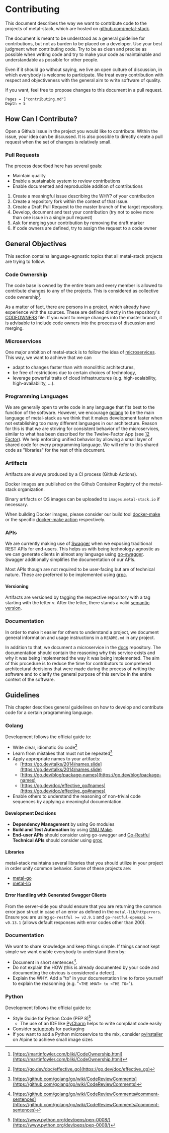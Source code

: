 # Contributing

This document describes the way we want to contribute code to the projects of metal-stack, which are hosted on [github.com/metal-stack](https://github.com/metal-stack).

The document is meant to be understood as a general guideline for contributions, but not as burden to be placed on a developer. Use your best judgment when contributing code. Try to be as clean and precise as possible when writing code and try to make your code as maintainable and understandable as possible for other people.

Even if it should go without saying, we live an open culture of discussion, in which everybody is welcome to participate. We treat every contribution with respect and objectiveness with the general aim to write software of quality.

If you want, feel free to propose changes to this document in a pull request.

```@contents
Pages = ["contributing.md"]
Depth = 5
```

## How Can I Contribute?

Open a Github issue in the project you would like to contribute. Within the issue, your idea can be discussed. It is also possible to directly create a pull request when the set of changes is relatively small.

### Pull Requests

The process described here has several goals:

- Maintain quality
- Enable a sustainable system to review contributions
- Enable documented and reproducible addition of contributions

1. Create a meaningful issue describing the WHY? of your contribution
1. Create a repository fork within the context of that issue.
1. Create a Draft Pull Request to the master branch of the target repository.
1. Develop, document and test your contribution (try not to solve more than one issue in a single pull request)
1. Ask for merging your contribution by removing the draft marker
1. If code owners are defined, try to assign the request to a code owner

## General Objectives

This section contains language-agnostic topics that all metal-stack projects are trying to follow.

### Code Ownership

The code base is owned by the entire team and every member is allowed to contribute changes to any of the projects. This is considered as collective code ownership[^1].

As a matter of fact, there are persons in a project, which already have experience with the sources. These are defined directly in the repository's [CODEOWNERS](https://docs.github.com/en/repositories/managing-your-repositorys-settings-and-features/customizing-your-repository/about-code-owners) file. If you want to merge changes into the master branch, it is advisable to include code owners into the proecess of discussion and merging.

### Microservices

One major ambition of metal-stack is to follow the idea of [microservices](https://en.wikipedia.org/wiki/Microservices). This way, we want to achieve that we can

- adapt to changes faster than with monolithic architectures,
- be free of restrictions due to certain choices of technology,
- leverage powerful traits of cloud infrastructures (e.g. high-scalability, high-availability, ...).

### Programming Languages

We are generally open to write code in any language that fits best to the function of the software. However, we encourage [golang](https://en.wikipedia.org/wiki/Go_(programming_language)) to be the main language of metal-stack as we think that it makes development faster when not establishing too many different languages in our architecture. Reason for this is that we are striving for consistent behavior of the microservices, similar to what has been described for the Twelve-Factor App (see [12 Factor](https://12factor.net/)). We help enforcing unified behavior by allowing a small layer of shared code for every programming language. We will refer to this shared code as "libraries" for the rest of this document.

### Artifacts

Artifacts are always produced by a CI process (Github Actions).

Docker images are published on the Github Container Registry of the metal-stack organization.

Binary artifacts or OS images can be uploaded to `images.metal-stack.io` if necessary.

When building Docker images, please consider our build tool [docker-make](https://github.com/fi-ts/docker-make) or the specific [docker-make action](https://github.com/fi-ts/action-docker-make) respectively.

### APIs

We are currently making use of [Swagger](https://swagger.io/) when we exposing traditional REST APIs for end-users. This helps us with being technology-agnostic as we can generate clients in almost any language using [go-swagger](https://goswagger.io/). Swagger additionally simplifies the documentation of our APIs.

Most APIs though are not required to be user-facing but are of technical nature. These are preferred to be implemented using [grpc](https://grpc.io/).

#### Versioning

Artifacts are versioned by tagging the respective repository with a tag starting with the letter `v`. After the letter, there stands a valid [semantic version](https://semver.org/).

### Documentation

In order to make it easier for others to understand a project, we document general information and usage instructions in a `README.md` in any project.

In addition to that, we document a microservice in the [docs](https://github.com/metal-stack/docs) repository. The documentation should contain the reasoning why this service exists and why it was being implemented the way it was being implemented. The aim of this procedure is to reduce the time for contributors to comprehend architectural decisions that were made during the process of writing the software and to clarify the general purpose of this service in the entire context of the software.

## Guidelines

This chapter describes general guidelines on how to develop and contribute code for a certain programming language.

### Golang

Development follows the official guide to:

- Write clear, idiomatic Go code[^2]
- Learn from mistakes that must not be repeated[^3]
- Apply appropriate names to your artifacts:
  - [https://go.dev/talks/2014/names.slide](https://go.dev/talks/2014/names.slide)
  - [https://go.dev/blog/package-names](https://go.dev/blog/package-names)
  - [https://go.dev/doc/effective_go#names](https://go.dev/doc/effective_go#names)
- Enable others to understand the reasoning of non-trivial code sequences by applying a meaningful documentation.

#### Development Decisions

- **Dependency Management** by using Go modules
- **Build and Test Automation** by using [GNU Make](https://man7.org/linux/man-pages/man1/make.1p.html).
- **End-user APIs** should consider using go-swagger and [Go-Restful](https://github.com/emicklei/go-restful)
  **Technical APIs** should consider using [grpc](https://grpc.io/)

#### Libraries

metal-stack maintains several libraries that you should utilize in your project in order unify common behavior. Some of these projects are:

- [metal-go](https://github.com/metal-stack/metal-go)
- [metal-lib](https://github.com/metal-stack/metal-lib)

#### Error Handling with Generated Swagger Clients

From the server-side you should ensure that you are returning the common error json struct in case of an error as defined in the `metal-lib/httperrors`. Ensure you are using `go-restful >= v2.9.1` and `go-restful-openapi >= v0.13.1` (allows default responses with error codes other than 200).

### Documentation

We want to share knowledge and keep things simple. If things cannot kept simple we want enable everybody to understand them by:

- Document in short sentences[^4].
- Do not explain the HOW (this is already documented by your code and documenting the obvious is considered a defect).
- Explain the WHY. Add a "to" in your documentation line to force yourself to explain the reasonning (e.g.  "`<THE WHAT> to <THE TO>`").

### Python

Development follows the official guide to:

- Style Guide for Python Code (PEP 8)[^5]
  - The use of an IDE like [PyCharm](https://www.jetbrains.com/pycharm/) helps to write compliant code easily
- Consider [setuptools](https://pythonhosted.org/an_example_pypi_project/setuptools.html) for packaging
- If you want to add a Python microservice to the mix, consider [pyinstaller](https://github.com/pyinstaller/pyinstaller) on Alpine to achieve small image sizes

[^1]: [https://martinfowler.com/bliki/CodeOwnership.html](https://martinfowler.com/bliki/CodeOwnership.html)
[^2]: [https://go.dev/doc/effective_go](https://go.dev/doc/effective_go)
[^3]: [https://github.com/golang/go/wiki/CodeReviewComments](https://github.com/golang/go/wiki/CodeReviewComments)
[^4]: [https://github.com/golang/go/wiki/CodeReviewComments#comment-sentences](https://github.com/golang/go/wiki/CodeReviewComments#comment-sentences)
[^5]: [https://www.python.org/dev/peps/pep-0008/](https://www.python.org/dev/peps/pep-0008/)
